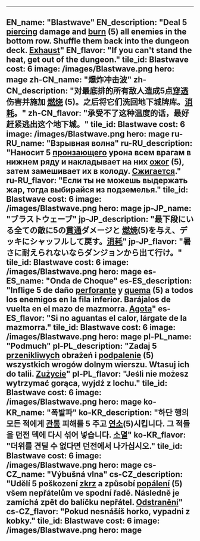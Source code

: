 ---

EN_name: "Blastwave"
EN_description: "Deal 5 <u>piercing</u> damage and  <u>burn</u> (5) all enemies in the bottom row.  Shuffle them back into the dungeon deck. <u>Exhaust</u>"
EN_flavor: "If you can't stand the heat, get out of the dungeon."
tile_id: Blastwave
cost: 6
image: /images/Blastwave.png
hero: mage
zh-CN_name: "爆炸冲击波"
zh-CN_description: "对最底排的所有敌人造成5点<u>穿透</u>伤害并施加 <u>燃烧</u> (5)。之后将它们洗回地下城牌库。<u>消耗</u>。"
zh-CN_flavor: "承受不了这种温度的话，最好赶紧逃出这个地下城。"
tile_id: Blastwave
cost: 6
image: /images/Blastwave.png
hero: mage
ru-RU_name: "Взрывная волна"
ru-RU_description: "Наносит 5 <u>пронзающего</u> урона всем врагам в нижнем ряду и накладывает на них  <u>ожог</u> (5), затем замешивает их в колоду. <u>Сжигается</u>."
ru-RU_flavor: "Если ты не можешь выдержать жар, тогда выбирайся из подземелья."
tile_id: Blastwave
cost: 6
image: /images/Blastwave.png
hero: mage
jp-JP_name: "ブラストウェーブ"
jp-JP_description: "最下段にいる全ての敵に5の<u>貫通</u>ダメージと <u>燃焼</u>(5)を与え、デッキにシャッフルして戻す。<u>消耗</u>"
jp-JP_flavor: "暑さに耐えられないならダンジョンから出て行け。"
tile_id: Blastwave
cost: 6
image: /images/Blastwave.png
hero: mage
es-ES_name: "Onda de Choque"
es-ES_description: "Inflige 5 de daño <u>perforante</u> y  <u>quema</u> (5) a todos los enemigos en la fila inferior. Barájalos de vuelta en el mazo de mazmorra. <u>Agota</u>"
es-ES_flavor: "Si no aguantas el calor, lárgate de la mazmorra."
tile_id: Blastwave
cost: 6
image: /images/Blastwave.png
hero: mage
pl-PL_name: "Podmuch"
pl-PL_description: "Zadaj 5 <u>przenikliwych</u> obrażeń i  <u>podpalenie</u> (5) wszystkich wrogów dolnym wierszu. Wtasuj ich do talii. <u>Zużycie</u>"
pl-PL_flavor: "Jeśli nie możesz wytrzymać gorąca, wyjdź z lochu."
tile_id: Blastwave
cost: 6
image: /images/Blastwave.png
hero: mage
ko-KR_name: "폭발파"
ko-KR_description: "하단 행의 모든 적에게 <u>관통</u> 피해를 5 주고  <u>연소</u>(5)시킵니다. 그 적들을 던전 덱에 다시 섞어 넣습니다.  <u>소멸</u>"
ko-KR_flavor: "더위를 견딜 수 없다면 던전에서 나가십시오."
tile_id: Blastwave
cost: 6
image: /images/Blastwave.png
hero: mage
cs-CZ_name: "Výbušná vlna"
cs-CZ_description: "Udělí 5 poškození <u>zkrz</u> a způsobí  <u>popálení</u> (5) všem nepřátelům ve spodní řadě. Následně je zamíchá zpět do balíčku nepřátel. <u>Odstranění</u>"
cs-CZ_flavor: "Pokud nesnášíš horko, vypadni z kobky."
tile_id: Blastwave
cost: 6
image: /images/Blastwave.png
hero: mage
---